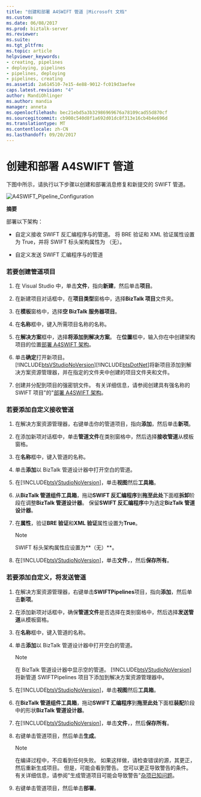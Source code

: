 ```yaml
---
title: "创建和部署 A4SWIFT 管道 |Microsoft 文档"
ms.custom: 
ms.date: 06/08/2017
ms.prod: biztalk-server
ms.reviewer: 
ms.suite: 
ms.tgt_pltfrm: 
ms.topic: article
helpviewer_keywords:
- creating, pipelines
- deploying, pipelines
- pipelines, deploying
- pipelines, creating
ms.assetid: 2a614510-7e15-4e88-9012-fc019d3aefee
caps.latest.revision: "4"
author: MandiOhlinger
ms.author: mandia
manager: anneta
ms.openlocfilehash: bec21ebd5a3b32986969676a78109cad55d870cf
ms.sourcegitcommit: cb908c540d8f1a692d01dc8f313e16cb4b4e696d
ms.translationtype: MT
ms.contentlocale: zh-CN
ms.lasthandoff: 09/20/2017
---
```

# <a name="creating-and-deploying-a4swift-pipelines"></a>创建和部署 A4SWIFT 管道
下图中所示，请执行以下步骤以创建和部署消息修复和新提交的 SWIFT 管道。  
  
 ![](../../adapters-and-accelerators/accelerator-swift/media/a4swift-pipeline-configuration.gif "A4SWIFT_Pipeline_Configuration")  
  
 **摘要**  
  
 部署以下架构：  
  
-   自定义接收 SWIFT 反汇编程序与的管道。 将 BRE 验证和 XML 验证属性设置为 True，并将 SWIFT 标头架构属性为 （无）。  
  
-   自定义发送 SWIFT 汇编程序与的管道  
  
### <a name="to-create-a-pipeline-project"></a>若要创建管道项目  
  
1.  在 Visual Studio 中，单击**文件**，指向**新建**，然后单击**项目**。  
  
2.  在新建项目对话框中，在**项目类型**窗格中，选择**BizTalk 项目**文件夹。  
  
3.  在**模板**窗格中，选择**空 BizTalk 服务器项目**。  
  
4.  在**名称**框中，键入所需项目名称的名称。  
  
5.  在**解决方案**框中，选择**将添加到解决方案**。 在**位置**框中，输入你在中创建架构项目的位置[部署 A4SWIFT 架构](../../adapters-and-accelerators/accelerator-swift/deploying-a4swift-schemas.md)。  
  
6.  单击**确定**打开新项目。  
    [!INCLUDE[btsVStudioNoVersion](../../includes/btsvstudionoversion-md.md)][!INCLUDE[btsDotNet](../../includes/btsdotnet-md.md)]将新项目添加到解决方案资源管理器，并在指定的文件夹中创建的项目文件夹和文件。  
  
7.  创建并分配到项目的强密钥文件。 有关详细信息，请参阅创建具有强名称的 SWIFT 项目"的"[部署 A4SWIFT 架构](../../adapters-and-accelerators/accelerator-swift/deploying-a4swift-schemas.md)。  
  
### <a name="to-add-a-custom-receive-pipeline"></a>若要添加自定义接收管道  
  
1.  在解决方案资源管理器，右键单击你的管道项目，指向**添加**，然后单击**新项**。  
  
2.  在添加新项对话框中，单击**管道文件**在类别窗格中，然后选择**接收管道**从模板窗格。  
  
3.  在**名称**框中，键入管道的名称。  
  
4.  单击**添加**以 BizTalk 管道设计器中打开空白的管道。  
  
5.  在[!INCLUDE[btsVStudioNoVersion](../../includes/btsvstudionoversion-md.md)]，单击**视图**然后**工具箱**。  
  
6.  从**BizTalk 管道组件工具箱**，拖动**SWIFT 反汇编程序**到**拖至此处**下面框**拆卸**阶段在调整**BizTalk 管道设计器**。 保留**SWIFT 反汇编程序**中为选定**BizTalk 管道设计器**。  
  
7.  在**属性**，验证**BRE 验证**和**XML 验证**属性设置为**True**。  
  
    > [!NOTE]
    >  SWIFT 标头架构属性应设置为**（无）**。  
  
8.  在[!INCLUDE[btsVStudioNoVersion](../../includes/btsvstudionoversion-md.md)]，单击**文件**，，然后**保存所有**。  
  
### <a name="to-add-a-custom-send-pipeline"></a>若要添加自定义，将发送管道  
  
1.  在解决方案资源管理器，右键单击**SWIFTPipelines**项目，指向**添加**，然后单击**新项**。  
  
2.  在添加新项对话框中，确保**管道文件**是否选择在类别窗格中，然后选择**发送管道**从模板窗格。  
  
3.  在**名称**框中，键入管道的名称。  
  
4.  单击**添加**以 BizTalk 管道设计器中打开空白的管道。  
  
    > [!NOTE]
    >  在 BizTalk 管道设计器中显示空的管道。 [!INCLUDE[btsVStudioNoVersion](../../includes/btsvstudionoversion-md.md)]将新管道 SWIFTPipelines 项目下添加到解决方案资源管理器中。  
  
5.  在[!INCLUDE[btsVStudioNoVersion](../../includes/btsvstudionoversion-md.md)]，单击**视图**然后**工具箱**。  
  
6.  在**BizTalk 管道组件工具箱**，拖动**SWIFT 汇编程序**到**拖至此处**下面框**装配**阶段中的形状**BizTalk 管道设计器**。  
  
7.  在[!INCLUDE[btsVStudioNoVersion](../../includes/btsvstudionoversion-md.md)]，单击**文件**，，然后**保存所有**。  
  
8.  右键单击管道项目，然后单击**生成**。  
  
    > [!NOTE]
    >  在编译过程中，不应看到任何失败。 如果这样做，请检查错误的源，其更正，然后重新生成项目。 但是，可能会看到警告。 您可以更正导致警告的条件。 有关详细信息，请参阅"生成管道项目可能会导致警告"[杂项已知问题](http://msdn.microsoft.com/library/bc94c781-2a56-4f80-8ecb-e654de2f6ed6)。  
  
9. 右键单击管道项目，然后单击**部署**。